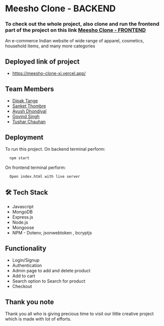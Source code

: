 
# Meesho Clone - BACKEND

###  To check out the whole project, also clone and run the frontend part of the project on this link [Meesho Clone - FRONTEND](https://github.com/deep1296/Meesho_clone)

An e-commerce Indian website of wide range of apparel, cosmetics, household items, and many more categories 
 
## Deployed link of project
- https://meesho-clone-xi.vercel.app/

## Team Members

- [Dipak Tange](https://github.com/deep1296)
- [Sanket Thombre](https://github.com/SanketThombre)
- [Ayush Dhondiyal](https://github.com/ayush536)
- [Govind Singh](https://github.com/govind-01)
- [Tushar Chauhan](https://github.com/Tushar-chauhan198)


## Deployment

To run this project. On backend terminal perform:

```bash
  npm start
```

On frontend terminal perform:

```bash
  Open index.html with live server
```



## 🛠 Tech Stack

- Javascript
- MongoDB
- Express.js
- Node.js
- Mongoose
- NPM - Dotenv, jsonwebtoken , bcryptjs 

## Functionality

- Login/Signup
- Authentication
- Admin page to add and delete product
- Add to cart
- Search option to Search for product
- Checkout



## Thank you note
Thank you all who is giving precious time to visit our little creative project which is made with lot of efforts.



